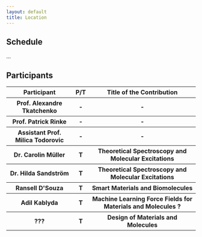 ```yaml
---
layout: default
title: Location
---
```


## Schedule

...

## Participants

<table>
<tr>
  <th> Participant </th>
  <th> P/T </th>
  <th> Title of the Contribution </th>
</tr>
<tr>
  <th> Prof. Alexandre Tkatchenko </th>
  <th> - </th>
  <th> - </th>
</tr>
<tr>
  <th> Prof. Patrick Rinke </th>
  <th> - </th>
  <th> - </th>
</tr>
<tr>
  <th> Assistant Prof. Milica Todorovic </th>
  <th> - </th>
  <th> - </th>
</tr>
<tr>
  <th> Dr. Carolin Müller </th>
  <th> T </th>
  <th> Theoretical Spectroscopy and Molecular Excitations </th>
</tr>
<tr>
  <th> Dr. Hilda Sandström </th>
  <th> T </th>
  <th> Theoretical Spectroscopy and Molecular Excitations </th>
</tr>
<tr>
  <th> Ransell D'Souza </th>
  <th> T </th>
  <th> Smart Materials and Biomolecules </th>
</tr>
<tr>
  <th> Adil Kablyda </th>
  <th> T </th>
  <th> Machine Learning Force Fields for Materials and Molecules ? </th>
</tr>
<tr>
  <th> ??? </th>
  <th> T </th>
  <th> Design of Materials and Molecules </th>
</tr>
</table>
